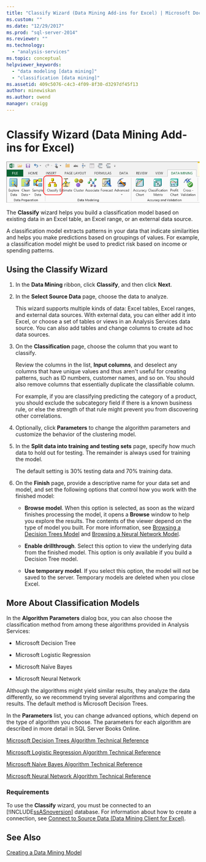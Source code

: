 ```yaml
---
title: "Classify Wizard (Data Mining Add-ins for Excel) | Microsoft Docs"
ms.custom: ""
ms.date: "12/29/2017"
ms.prod: "sql-server-2014"
ms.reviewer: ""
ms.technology: 
  - "analysis-services"
ms.topic: conceptual
helpviewer_keywords: 
  - "data modeling [data mining]"
  - "classification [data mining]"
ms.assetid: 409c5076-c4c3-4f09-8f30-d3297df45f13
author: minewiskan
ms.author: owend
manager: craigg
---
```

# Classify Wizard (Data Mining Add-ins for Excel)
  ![Classify wizard in Data Mining ribbon](media/dmc-classify.gif "Classify wizard in Data Mining ribbon")  
  
 The **Classify** wizard helps you build a classification model based on existing data in an Excel table, an Excel range, or an external data source.  
  
 A classification model extracts patterns in your data that indicate similarities and helps you make predictions based on groupings of values. For example, a classification model might be used to predict risk based on income or spending patterns.  
  
## Using the Classify Wizard  
  
1.  In the **Data Mining** ribbon, click **Classify**, and then click **Next**.  
  
2.  In the **Select Source Data** page, choose the data to analyze.  
  
     This wizard supports multiple kinds of data: Excel tables, Excel ranges, and external data sources. With external data, you can either add it into Excel, or choose a set of tables or views in an Analysis Services data source. You can also add tables and change columns to create ad hoc data sources.  
  
3.  On the **Classification** page, choose the column that you want to classify.  
  
     Review the columns in the list, **Input columns**, and deselect any columns that have unique values and thus aren't useful for creating patterns, such as ID numbers, customer names, and so on. You should also remove columns that essentially duplicate the classifiable column.  
  
     For example, if you are classifying predicting the category of a product, you should exclude the subcategory field if there is a known business rule, or else the strength of that rule might prevent you from discovering other correlations.  
  
4.  Optionally, click **Parameters** to change the algorithm parameters and customize the behavior of the clustering model.  
  
5.  In the **Split data into training and testing sets** page, specify how much data to hold out for testing. The remainder is always used for training the model.  
  
     The default setting is 30% testing data and 70% training data.  
  
6.  On the **Finish** page, provide a descriptive name for your data set and model, and set the following options that control how you work with the finished model:  
  
    -   **Browse model**. When this option is selected, as soon as the wizard finishes processing the model, it opens a **Browse** window to help you explore the results. The contents of the viewer depend on the type of model you built. For more information, see [Browsing a Decision Trees Model](browsing-a-decision-trees-model.md) and [Browsing a Neural Network Model](browsing-a-neural-network-model.md).  
  
    -   **Enable drillthrough**. Select this option to view the underlying data from the finished model. This option is only available if you build a Decision Tree model.  
  
    -   **Use temporary model**. If you select this option, the model will not be saved to the server. Temporary models are deleted when you close Excel.  
  
## More About Classification Models  
 In the **Algorithm Parameters** dialog box, you can also choose the classification method from among these algorithms provided in Analysis Services:  
  
-   Microsoft Decision Tree  
  
-   Microsoft Logistic Regression  
  
-   Microsoft Naïve Bayes  
  
-   Microsoft Neural Network  
  
 Although the algorithms might yield similar results, they analyze the data differently, so we recommend trying several algorithms and comparing the results. The default method is Microsoft Decision Trees.  
  
 In the **Parameters** list, you can change advanced options, which depend on the type of algorithm you choose. The parameters for each algorithm are described in more detail in SQL Server Books Online.  
  
 [Microsoft Decision Trees Algorithm Technical Reference](data-mining/microsoft-decision-trees-algorithm-technical-reference.md)  
  
 [Microsoft Logistic Regression Algorithm Technical Reference](data-mining/microsoft-logistic-regression-algorithm-technical-reference.md)  
  
 [Microsoft Naive Bayes Algorithm Technical Reference](data-mining/microsoft-naive-bayes-algorithm-technical-reference.md)  
  
 [Microsoft Neural Network Algorithm Technical Reference](data-mining/microsoft-neural-network-algorithm-technical-reference.md)  
  
### Requirements  
 To use the **Classify** wizard, you must be connected to an [!INCLUDE[ssASnoversion](../includes/ssasnoversion-md.md)] database. For information about how to create a connection, see [Connect to Source Data &#40;Data Mining Client for Excel&#41;](connect-to-source-data-data-mining-client-for-excel.md).  
  
## See Also  
 [Creating a Data Mining Model](creating-a-data-mining-model.md)  
  
  
